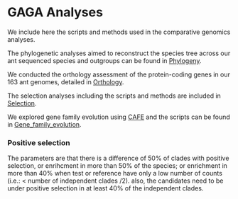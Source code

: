 # GAGA Analyses

We include here the scripts and methods used in the comparative genomics analyses.

The phylogenetic analyses aimed to reconstruct the species tree across our ant sequenced species and outgroups can be found in [Phylogeny](Phylogeny). 

We conducted the orthology assessment of the protein-coding genes in our 163 ant genomes, detailed in [Orthology](Orthology).

The selection analyses including the scripts and methods are included in [Selection](Selection).

We explored gene family evolution using [CAFE](https://github.com/hahnlab/CAFE5) and the scripts can be found in [Gene_family_evolution](Gene_family_evolution).




### Positive selection

The parameters are that there is a difference of 50% of clades with positive selection, or enrihcment in more than 50% of the species; or enrichment in more than 40% when test or reference have only a low number of counts (i.e.: < number of independent clades /2). also, the candidates need to be under positive selection in at least 40% of the independent clades. 